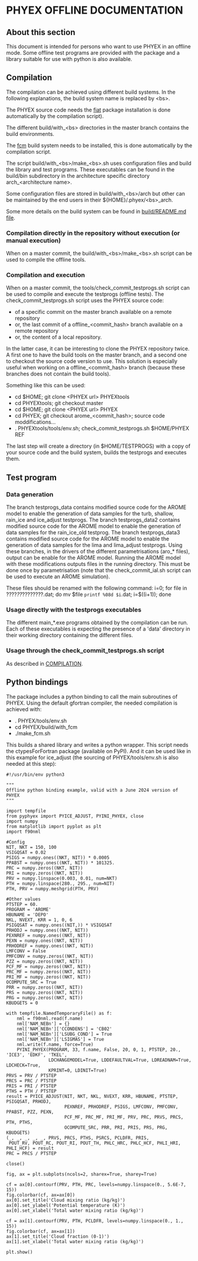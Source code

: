 # PHYEX OFFLINE DOCUMENTATION

## About this section

This document is intended for persons who want to use PHYEX in an offline mode.
Some offline test programs are provided with the package and a library suitable for use with python is also available.

## Compilation

The compilation can be achieved using different build systems.
In the following explanations, the build system name is replaced by \<bs\>.

The PHYEX source code needs the [fiat](https://github.com/ecmwf-ifs/fiat) package 
installation is done automatically by the compilation script).

The different build/with\_\<bs\> directories in the master branch contains the build environments.

The [fcm](https://metomi.github.io/fcm/doc/user_guide/) build system needs to be installed,
this is done automatically by the compilation script.

The script build/with\_\<bs\>/make\_\<bs\>.sh uses configuration files and build the library and test programs.
These executables can be found in the build/bin subdirectory in the architecture specific directory arch\_\<architecture name\>.

Some configuration files are stored in build/with\_\<bs\>/arch but other can be maintained by the end users in their
${HOME}/.phyex/\<bs\>\_arch.

Some more details on the build system can be found in [build/README.md file](../build/README.md).

### Compilation directly in the repository without execution (or manual execution)

When on a master commit, the build/with\_\<bs\>/make\_\<bs\>.sh script can be used to compile the offline tools.

### Compilation and execution

When on a master commit, the tools/check\_commit\_testprogs.sh script can be used to compile and execute the testprogs (offline tests).
The check\_commit\_testprogs.sh script uses the PHYEX source code:

  - of a specific commit on the master branch available on a remote repository
  - or, the last commit of a offline\_\<commit\_hash\> branch available on a remote repository
  - or, the content of a local repository.

In the latter case, it can be interesting to clone the PHYEX repository twice.
A first one to have the build tools on the master branch, and a second one to checkout the source code version to use.
This solution is especially useful when working on a offline\_\<commit\_hash\> branch (because these branches does not
contain the build tools).

Something like this can be used:

- cd $HOME; git clone \<PHYEX url\> PHYEXtools
- cd PHYEXtools; git checkout master
- cd $HOME; git clone \<PHYEX url\> PHYEX
- cd PHYEX; git checkout arome\_\<commit\_hash\>; source code moddifications...
- . PHYEXtools/tools/env.sh; check\_commit\_testprogs.sh $HOME/PHYEX REF

The last step will create a directory (in $HOME/TESTPROGS) with a copy of your source code and the build system, builds the testprogs and executes them.

## Test program

### Data generation

The branch testprogs\_data contains modified source code for the AROME model to enable the generation of data samples for the turb, shallow, rain\_ice and ice\_adjust testprogs.
The branch testprogs\_data2 contains modified source code for the AROME model to enable the generation of data samples for the rain\_ice\_old testprog.
The branch testprogs\_data3 contains modified source code for the AROME model to enable the generation of data samples for the lima and lima\_adjust testprogs.
Using these branches, in the drivers of the different parametrisations (aro\_\* files), output can be enable for the AROME model.
Running the AROME model with these modifications outputs files in the running directory.
This must be done once by parametrisation (note that the check\_commit\_ial.sh script can be used to execute an AROME simulation).

These files should be renamed with the following command:
i=0; for file in ????_??_????????.dat; do mv $file `printf %08d $i`.dat; i=$((i+1)); done

### Usage directly with the testprogs executables

The different main\_\*.exe programs obtained by the compilation can be run. Each of these executables is expecting the presence of a 'data' directory in their working directory containing the different files.

### Usage through the check\_commit\_testprogs.sh script

As described in [COMPILATION](#compilation).

## Python bindings

The package includes a python binding to call the main subroutines of PHYEX.
Using the default gfortran compiler, the needed compilation is achieved with:

- . PHYEX/tools/env.sh
- cd PHYEX/build/with\_fcm
- ./make\_fcm.sh

This builds a shared library and writes a python wrapper.
This script needs the ctypesForFortran package (available on PyPI).
And it can be used like in this example for ice\_adjust (the sourcing of PHYEX/tools/env.sh is also needed at this step):

```
#!/usr/bin/env python3

"""
Offline python binding example, valid with a June 2024 version of PHYEX
"""

import tempfile
from pyphyex import PYICE_ADJUST, PYINI_PHYEX, close
import numpy
from matplotlib import pyplot as plt
import f90nml

#Config
NIT, NKT = 150, 100
VSIGQSAT = 0.02
PSIGS = numpy.ones((NKT, NIT)) * 0.0005
PPABST = numpy.ones((NKT, NIT)) * 101325.
PRC = numpy.zeros((NKT, NIT))
PRI = numpy.zeros((NKT, NIT))
PRV = numpy.linspace(0.003, 0.01, num=NKT)
PTH = numpy.linspace(280., 295., num=NIT)
PTH, PRV = numpy.meshgrid(PTH, PRV)

#Other values
PTSTEP = 60.
PROGRAM = 'AROME'
HBUNAME = 'DEPO'
NKL, NVEXT, KRR = 1, 0, 6
PSIGQSAT = numpy.ones((NIT,)) * VSIGQSAT
PRHODJ = numpy.ones((NKT, NIT))
PEXNREF = numpy.ones((NKT, NIT))
PEXN = numpy.ones((NKT, NIT))
PRHODREF = numpy.ones((NKT, NIT))
LMFCONV = False
PMFCONV = numpy.zeros((NKT, NIT))
PZZ = numpy.zeros((NKT, NIT))
PCF_MF = numpy.zeros((NKT, NIT))
PRC_MF = numpy.zeros((NKT, NIT))
PRI_MF = numpy.zeros((NKT, NIT))
OCOMPUTE_SRC = True
PRR = numpy.zeros((NKT, NIT))
PRS = numpy.zeros((NKT, NIT))
PRG = numpy.zeros((NKT, NIT))
KBUDGETS = 0

with tempfile.NamedTemporaryFile() as f:
    nml = f90nml.read(f.name)
    nml['NAM_NEBn'] = {}
    nml['NAM_NEBn']['CCONDENS'] = 'CB02'
    nml['NAM_NEBn']['LSUBG_COND'] = True
    nml['NAM_NEBn']['LSIGMAS'] = True
    nml.write(f.name, force=True)
    PYINI_PHYEX(PROGRAM, 33, f.name, False, 20, 0, 1, PTSTEP, 20., 'ICE3', 'EDKF', 'TKEL',
                LDCHANGEMODEL=True, LDDEFAULTVAL=True, LDREADNAM=True, LDCHECK=True,
                KPRINT=0, LDINIT=True)
PRVS = PRV / PTSTEP
PRCS = PRC / PTSTEP
PRIS = PRI / PTSTEP
PTHS = PTH / PTSTEP
result = PYICE_ADJUST(NIT, NKT, NKL, NVEXT, KRR, HBUNAME, PTSTEP, PSIGQSAT, PRHODJ,
                      PEXNREF, PRHODREF, PSIGS, LMFCONV, PMFCONV, PPABST, PZZ, PEXN,
                      PCF_MF, PRC_MF, PRI_MF, PRV, PRC, PRVS, PRCS, PTH, PTHS,
                      OCOMPUTE_SRC, PRR, PRI, PRIS, PRS, PRG, KBUDGETS)
(_, _, _, _, _, PRVS, PRCS, PTHS, PSRCS, PCLDFR, PRIS,
 POUT_RV, POUT_RC, POUT_RI, POUT_TH, PHLC_HRC, PHLC_HCF, PHLI_HRI, PHLI_HCF) = result
PRC = PRCS / PTSTEP

close()

fig, ax = plt.subplots(ncols=2, sharex=True, sharey=True)

cf = ax[0].contourf(PRV, PTH, PRC, levels=numpy.linspace(0., 5.6E-7, 15))
fig.colorbar(cf, ax=ax[0])
ax[0].set_title('Cloud mixing ratio (kg/kg)')
ax[0].set_ylabel('Potential temperature (K)')
ax[0].set_xlabel('Total water mixing ratio (kg/kg)')

cf = ax[1].contourf(PRV, PTH, PCLDFR, levels=numpy.linspace(0., 1., 15))
fig.colorbar(cf, ax=ax[1])
ax[1].set_title('Cloud fraction (0-1)')
ax[1].set_xlabel('Total water mixing ratio (kg/kg)')

plt.show()
```

